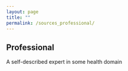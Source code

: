 ```yaml
---
layout: page
title: ""
permalink: /sources_professional/
---
```


Professional
--------
A self-described expert in some health domain

&nbsp;

<div align="center">
<blockquote class="twitter-tweet" data-lang="en">
<a href="https://twitter.com/TraeHook/status/964892231042846721"></a></blockquote>
<script async="" src="//platform.twitter.com/widgets.js" charset="utf-8"></script>
</div>